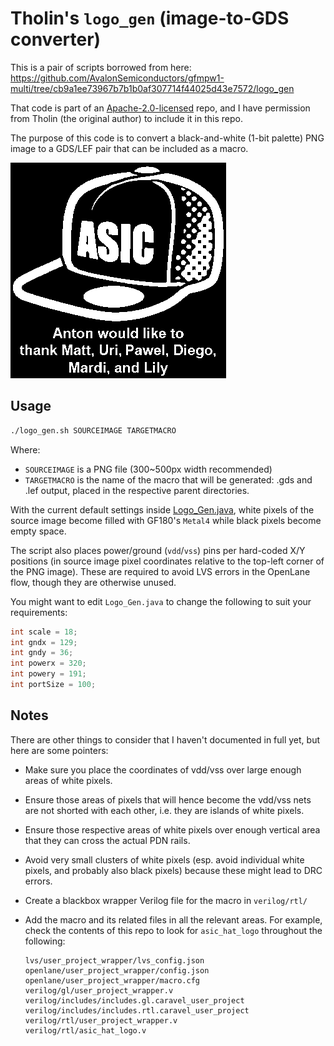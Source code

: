 # Tholin's `logo_gen` (image-to-GDS converter)

This is a pair of scripts borrowed from here: https://github.com/AvalonSemiconductors/gfmpw1-multi/tree/cb9a1ee73967b7b1b0af307714f44025d43e7572/logo_gen

That code is part of an [Apache-2.0-licensed](https://github.com/AvalonSemiconductors/gfmpw1-multi/blob/main/LICENSE) repo, and I have permission from Tholin (the original author) to include it in this repo.

The purpose of this code is to convert a black-and-white (1-bit palette) PNG image to a GDS/LEF pair that can be included as a macro.

![ASIC hat logo with acknowledgement](./asichatv17.png)

## Usage

```bash
./logo_gen.sh SOURCEIMAGE TARGETMACRO
```

Where:

*   `SOURCEIMAGE` is a PNG file (300~500px width recommended)
*   `TARGETMACRO` is the name of the macro that will be generated: .gds and .lef output, placed in the respective parent directories.

With the current default settings inside [Logo_Gen.java](./LogoGen.java), white pixels of the source image become filled with GF180's `Metal4` while black pixels become empty space.

The script also places power/ground (`vdd`/`vss`) pins per hard-coded X/Y positions (in source image pixel coordinates relative to the top-left corner of the PNG image). These are required to avoid LVS errors in the OpenLane flow, though they are otherwise unused.

You might want to edit `Logo_Gen.java` to change the following to suit your requirements:

```java
int scale = 18;
int gndx = 129;
int gndy = 36;
int powerx = 320;
int powery = 191;
int portSize = 100;
```

## Notes

There are other things to consider that I haven't documented in full yet, but here are some pointers:

*   Make sure you place the coordinates of vdd/vss over large enough areas of white pixels.
*   Ensure those areas of pixels that will hence become the vdd/vss nets are not shorted with each other, i.e. they are islands of white pixels.
*   Ensure those respective areas of white pixels over enough vertical area that they can cross the actual PDN rails.
*   Avoid very small clusters of white pixels (esp. avoid individual white pixels, and probably also black pixels) because these might lead to DRC errors.
*   Create a blackbox wrapper Verilog file for the macro in `verilog/rtl/`
*   Add the macro and its related files in all the relevant areas. For example, check the contents of this repo to look for `asic_hat_logo` throughout the following:

    ```
    lvs/user_project_wrapper/lvs_config.json
    openlane/user_project_wrapper/config.json
    openlane/user_project_wrapper/macro.cfg
    verilog/gl/user_project_wrapper.v
    verilog/includes/includes.gl.caravel_user_project
    verilog/includes/includes.rtl.caravel_user_project
    verilog/rtl/user_project_wrapper.v
    verilog/rtl/asic_hat_logo.v
    ```

